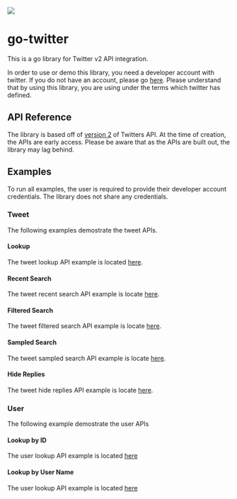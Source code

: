 ![](https://img.shields.io/endpoint?url=https%3A%2F%2Ftwbadges.glitch.me%2Fbadges%2Fv2)
# go-twitter
This is a go library for Twitter v2 API integration.

In order to use or demo this library, you need a developer account with twitter.  If you do not have an account, please go [here](https://developer.twitter.com/en).  Please understand that by using this library, you are using under the terms which twitter has defined.

## API Reference
The library is based off of [version 2](https://developer.twitter.com/en/docs/twitter-api/early-access) of Twitters API.  At the time of creation, the APIs are early access.  Please be aware that as the APIs are built out, the library may lag behind.

## Examples
To run all examples, the user is required to provide their developer account credentials.  The library does not share any credentials.

### Tweet
The following examples demostrate the tweet APIs.

#### Lookup
The tweet lookup API example is located [here](./_examples/tweet/lookup).  

#### Recent Search 
The tweet recent search API example is locate [here](./_examples/tweet/recent-search).  

#### Filtered Search 
The tweet filtered search API example is locate [here](./_examples/tweet/filtered-search).  

#### Sampled Search 
The tweet sampled search API example is locate [here](./_examples/tweet/sampled-search).  

#### Hide Replies
The tweet hide replies API example is locate [here](./_examples/tweet/hide).  

### User
The following example demostrate the user APIs

#### Lookup by ID
The user lookup API example is located [here](./_examples/user/lookup-id)

#### Lookup by User Name
The user lookup API example is located [here](./_examples/user/lookup-name)
